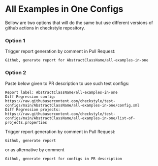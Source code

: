 # All Examples in One Configs

Bellow are two options that will do the same but use different versions
of github actions in checkstyle repository.


### Option 1
Trigger report generation by comment in Pull Request:
```
Github, generate report for AbstractClassName/all-examples-in-one
```

### Option 2

Paste below given to PR description to use such test configs:
```
Report label: AbstractClassName/all-examples-in-one
Diff Regression config: https://raw.githubusercontent.com/checkstyle/test-configs/main/AbstractClassName/all-examples-in-one/config.xml
Diff Regression projects: https://raw.githubusercontent.com/checkstyle/test-configs/main/AbstractClassName/all-examples-in-one/list-of-projects.properties
```

Trigger report generation by comment in Pull Request:
```
Github, generate report
```
or as alternative by comment
```
Github, generate report for configs in PR description
```
